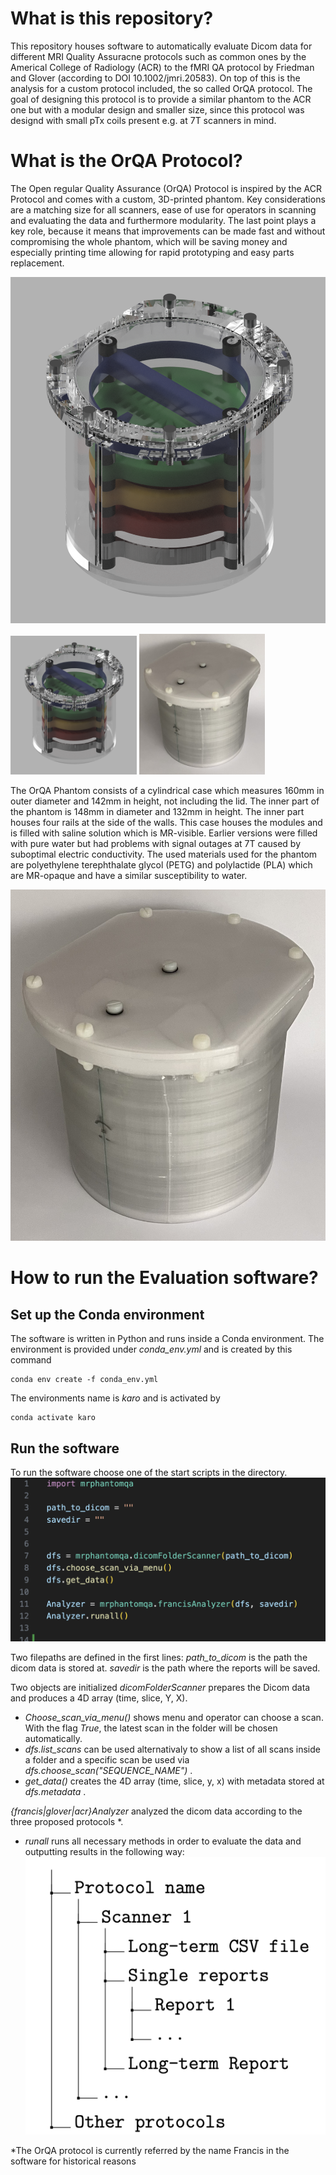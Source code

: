 # What is this repository?
This repository houses software to automatically evaluate Dicom data for different MRI Quality Assuracne protocols such as common ones by the Americal College of Radiology (ACR) to the fMRI QA protocol by Friedman and Glover (according to DOI 10.1002/jmri.20583). On top of this is the analysis for a custom protocol included, the so called OrQA protocol. The goal of designing this protocol is to provide a similar phantom to the ACR one but with a modular design and smaller size, since this protocol was designd with small pTx coils present e.g. at 7T scanners in mind.

# What is the OrQA Protocol?
The Open regular Quality Assurance (OrQA) Protocol is inspired by the ACR Protocol and comes with a custom, 3D-printed phantom. Key considerations are a matching size for all scanners, ease of use for operators in scanning and evaluating the data and furthermore modularity. The last point plays a key role, because it means that improvements can be made fast and without compromising the whole phantom, which will be saving money and especially printing time allowing for rapid prototyping and easy parts replacement.

![OrQA Phantom render](./graphics/orqa.png?raw=true "OrQA Phantom render")

<p float="left">
  <img src="./graphics/orqa.png" width="40%" />
  <img src="./graphics/orqa_photo.JPG" width="40%" /> 
</p>

The OrQA Phantom consists of a cylindrical case which measures 160mm in outer diameter and 142mm in height, not including the lid. The inner part of the phantom is 148mm in diameter and 132mm in height. The inner part houses four rails at the side of the walls. This case houses the modules and is filled with saline solution which is MR-visible. Earlier versions were filled with pure water but had problems with signal outages at 7T caused by suboptimal electric conductivity. The used materials used for the phantom are polyethylene terephthalate glycol (PETG) and polylactide (PLA) which are MR-opaque and have a similar susceptibility to water.

![OrQA Phantom photo](./graphics/orqa_photo.JPG?raw=true "OrQA Phantom photo")

# How to run the Evaluation software?
## Set up the Conda environment
The software is written in Python and runs inside a Conda environment. The environment is provided under _conda\_env.yml_ and is created by this command

```
conda env create -f conda_env.yml
```

The environments name is _karo_ and is activated by

```
conda activate karo
```

## Run the software
To run the software choose one of the start scripts in the directory. 
![Analyzer screenshot](./graphics/basescript.png?raw=true "Analyzer screenshot")

Two filepaths are defined in the first lines:
_path\_to\_dicom_ is the path the dicom data is stored at.
_savedir_ is the path where the reports will be saved.

Two objects are initialized
_dicomFolderScanner_ prepares the Dicom data and produces a 4D array (time, slice, Y, X).
- _Choose\_scan\_via\_menu()_ shows menu and operator can choose a scan. With the flag _True_, the latest scan in the folder will be chosen automatically.
- _dfs.list_scans_ can be used alternativaly to show a list of all scans inside a folder and a specific scan be used via _dfs.choose\_scan("SEQUENCE\_NAME")_ . 
- _get\_data()_ creates the 4D array (time, slice, y, x) with metadata stored at _dfs.metadata_ .

_{francis|glover|acr}Analyzer_ analyzed the dicom data according to the three proposed protocols *. 

- _runall_ runs all necessary methods in order to evaluate the data and outputting results in the following way:
![Folder structure](./graphics/folders.png?raw=true "Folder structure")



*The OrQA protocol is currently referred by the name Francis in the software for historical reasons
